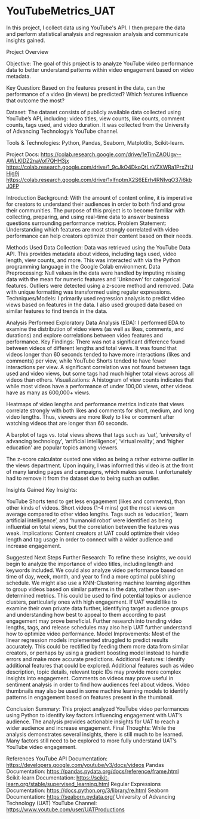 # YouTubeMetrics_UAT
In this project, I collect data using YouTube's API. I then prepare the data and perform statistical analysis and regression analysis and communicate insights gained.


Project Overview

Objective: The goal of this project is to analyze YouTube video performance data to better understand patterns within video engagement based on video metadata.

Key Question: Based on the features present in the data, can the performance of a video (in views) be predicted? Which features influence that outcome the most?

Dataset: The dataset consists of publicly available data collected using YouTube’s API, including: video titles, view counts, like counts, comment counts, tags used, and video duration. It was collected from the University of Advancing Technology’s YouTube channel.

Tools & Technologies: Python, Pandas, Seaborn, Matplotlib, Scikit-learn.

Project Docs:
https://colab.research.google.com/drive/1eTimZAOUgv--AWLKIDZ2naVof7QHH3jx
https://colab.research.google.com/drive/1_9cJkO4DkoQtLnVZXWRa1PrxZtUHig9j
https://colab.research.google.com/drive/1xlfnptmX2S6EErh4RNIvqO37i6kbJ0FP 

Introduction
Background: 
With the amount of content online, it is imperative for creators to understand their audiences in order to both find and grow their communities. The purpose of this project is to become familiar with collecting, preparing, and using real-time data to answer business questions surrounding performance metrics.
Problem Statement: 
Understanding which features are most strongly correlated with video performance can help creators optimize their content based on their needs.

Methods Used
Data Collection: 
Data was retrieved using the YouTube Data API. This provides metadata about videos, including tags used, video length, view counts, and more. This was interacted with via the Python programming language in the Google Colab environment. 
Data Preprocessing: 
Null values in the data were handled by imputing missing data with the mean for numeric features and ‘Unknown’ for categorical features. Outliers were detected using a z-score method and removed. Data with unique formatting was transformed using regular expressions.
Techniques/Models: 
I primarily used regression analysis to predict video views based on features in the data. I also used grouped data based on similar features to find trends in the data.

Analysis Performed
Exploratory Data Analysis (EDA): 
I performed EDA to examine the distribution of video views (as well as likes, comments, and durations) and explore correlations between video features and performance.
Key Findings: 
There was not a significant difference found between videos of different lengths and total views. 
It was found that videos longer than 60 seconds tended to have more interactions (likes and comments) per view, while YouTube Shorts tended to have fewer interactions per view.
A significant correlation was not found between tags used and video views, but some tags had much higher total views across all videos than others.
Visualizations:
A histogram of view counts indicates that while most videos have a performance of under 100,00 views, other videos have as many as 600,000+ views.

Heatmaps of video lengths and performance metrics indicate that views correlate strongly with both likes and comments for short, medium, and long video lengths. Thus, viewers are more likely to like or comment after watching videos that are longer than 60 seconds.

A barplot of tags vs. total views shows that tags such as ‘uat’, ‘university of advancing technology’, ‘artificial intelligence’, ‘virtual reality’, and ‘higher education’ are popular topics among viewers.

The z-score calculator ousted one video as being a rather extreme outlier in the views department. Upon inquiry, I was informed this video is at the front of many landing pages and campaigns, which makes sense. I unfortunately had to remove it from the dataset due to being such an outlier.

Insights Gained
Key Insights:


YouTube Shorts tend to get less engagement (likes and comments), than other kinds of videos.
Short videos (1-4 mins) got the most views on average compared to other video lengths.
Tags such as ‘education’, ‘learn artificial intelligence’, and ‘humanoid robot’ were identified as being influential on total views, but the correlation between the features was weak.
Implications: 
Content creators at UAT could optimize their video length and tag usage in order to connect with a wider audience and increase engagement.

Suggested Next Steps
Further Research: 
To refine these insights, we could begin to analyze the importance of video titles, including length and keywords included.
We could also analyze video performance based on time of day, week, month, and year to find a more optimal publishing schedule.
We might also use a KNN-Clustering machine learning algorithm to group videos based on similar patterns in the data, rather than user-determined metrics. This could be used to find potential topics or audience clusters, particularly ones with high engagement.
If UAT would like to examine their own private data further, identifying target audience groups and understanding how best to appeal to them according to past engagement may prove beneficial.
Further research into trending video lengths, tags, and release schedules may also help UAT further understand how to optimize video performance.
Model Improvements:
Most of the linear regression models implemented struggled to predict results accurately. This could be rectified by feeding them more data from similar creators, or perhaps by using a gradient boosting model instead to handle errors and make more accurate predictions.
Additional Features: Identify additional features that could be explored.
Additional features such as video description, topic details, relevant topic IDs may provide more complex insights into engagement.
Comments on videos may prove useful in sentiment analysis in order to find how audiences feel about videos.
Video thumbnails may also be used in some machine learning models to identify patterns in engagement based on features present in the thumbnail.

Conclusion
Summary: 
This project analyzed YouTube video performances using Python to identify key factors influencing engagement with UAT’s audience. The analysis provides actionable insights for UAT to reach a wider audience and increase engagement.
Final Thoughts: 
While the analysis demonstrates several insights, there is still much to be learned. Many factors still need to be explored to more fully understand UAT’s YouTube video engagement.

References
YouTube API Documentation: https://developers.google.com/youtube/v3/docs/videos 
Pandas Documentation: https://pandas.pydata.org/docs/reference/frame.html 
Scikit-learn Documentation: https://scikit-learn.org/stable/supervised_learning.html 
Regular Expressions Documentation: https://docs.python.org/3/library/re.html 
Seaborn Documentation: https://seaborn.pydata.org/ 
University of Advancing Technology (UAT) YouTube Channel: https://www.youtube.com/user/UATProductions 

